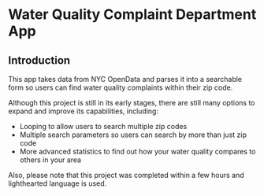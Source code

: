 # Water Quality Complaint Department App

## Introduction

This app takes data from NYC OpenData and parses it into a searchable form so users can find water quality complaints within their zip code.

Although this project is still in its early stages, there are still many options to expand and improve its capabilities, including:

* Looping to allow users to search multiple zip codes
* Multiple search parameters so users can search by more than just zip code
* More advanced statistics to find out how your water quality compares to others in your area

Also, please note that this project was completed within a few hours and lighthearted language is used.
